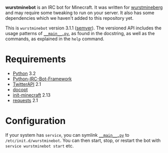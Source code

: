 **wurstminebot** is an IRC bot for Minecraft. It was written for [wurstmineberg](http://wurstmineberg.de/) and may require some tweaking to run on your server. It also has some dependencies which we haven't added to this repository yet.

This is `wurstminebot` version 3.1.1 ([semver](http://semver.org/)). The versioned API includes the usage patterns of [`__main__.py`](wurstminebot/__main__.py), as found in the docstring, as well as the commands, as explained in the `help` command.

Requirements
============

*   [Python](http://python.org/) 3.2
*   [Python-IRC-Bot-Framework](https://github.com/fenhl/Python-IRC-Bot-Framework)
*   [TwitterAPI](https://github.com/geduldig/TwitterAPI) 2.1
*   [docopt](http://docopt.org/)
*   [init-minecraft](https://github.com/wurstmineberg/init-minecraft) 2.13
*   [requests](http://www.python-requests.org/) 2.1

Configuration
=============

If your system has `service`, you can symlink [`__main__.py`](wurstminebot/__main__.py) to `/etc/init.d/wurstminebot`. You can then start, stop, or restart the bot with `service wurstminebot start` etc.
